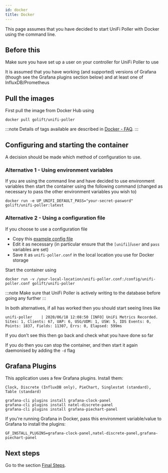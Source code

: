```yaml
---
id: docker
title: Docker
---
```


This page assumes that you have decided to start UniFi Poller with Docker using the command line.

## Before this

Make sure you have set up a user on your controller for UniFi Poller to use

It is assumed that you have working (and supported) versions of Grafana (though see the Grafana plugins section below) and at least one of InfluxDB/Prometheus

## Pull the images

First pull the image from Docker Hub using
```
docker pull golift/unifi-poller
```
:::note
Details of tags available are described in [Docker - FAQ](../install/docker_faq.md).
:::

## Configuring and starting the container

A decision should be made which method of configuration to use.

### Alternative 1 - Using environment variables

If you are using the command line and have decided to use environment variables then start the container using the following command (changed as necessary to pass the other environment variables you wish to)
```
docker run -e UP_UNIFI_DEFAULT_PASS="your-secret-pasword"  golift/unifi-poller:latest
```


### Alternative 2 - Using a configuration file

If you choose to use a configuration file
- Copy this [example config file](https://github.com/unifi-poller/unifi-poller/blob/master/examples/up.conf.example)
- Edit it as necessary (in particular ensure that the `[unifi]`/`user` and `pass` variables are set)
- Save it as `unifi-poller.conf` in the local location you use for Docker storage

Start the container using
```
docker run -v /your-local-location/unifi-poller.conf:/config/unifi-poller.conf golift/unifi-poller
```

:::note
Make sure that UniFi Poller is actively writing to the database before going any further
:::

In both alternatives, if all has worked then you should start seeing lines like
```
unifi-poller    | 2020/06/18 12:08:50 [INFO] UniFi Metrics Recorded. Sites: 1, Clients: 67, UAP: 6, USG/UDM: 1, USW: 5, IDS Events: 0, Points: 1837, Fields: 11307, Errs: 0, Elapsed: 599ms
```
If you don't see this then go back and check what you have done so far

If you do then you can stop the container, and then start it again daemonised by adding the `-d` flag

## Grafana Plugins

This application uses a few Grafana plugins. Install them:

    Clock, Discrete (InfluxDB only), PieChart, Singlestat (standard), Table (standard)

```
grafana-cli plugins install grafana-clock-panel
grafana-cli plugins install natel-discrete-panel
grafana-cli plugins install grafana-piechart-panel
```

If you're running Grafana in Docker, pass this environment variable/value to Grafana to install the plugins:
```
GF_INSTALL_PLUGINS=grafana-clock-panel,natel-discrete-panel,grafana-piechart-panel
```

## Next steps

Go to the section [Final Steps](../install/finish).
